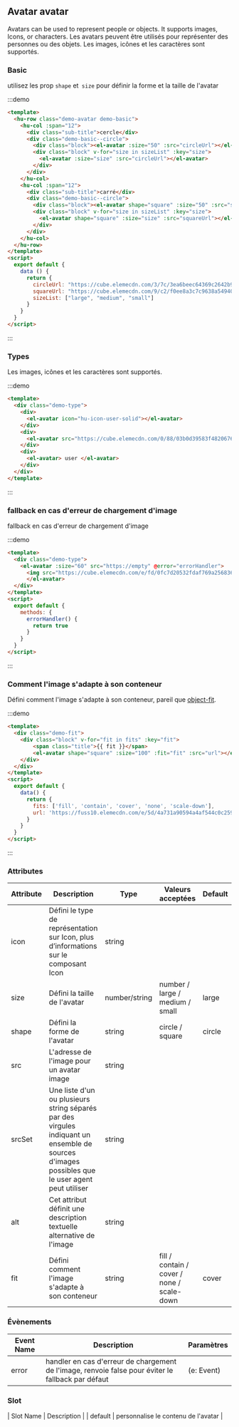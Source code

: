 ## Avatar avatar

Avatars can be used to represent people or objects. It supports images, Icons, or characters.
Les avatars peuvent être utilisés pour représenter des personnes ou des objets. Les images, icônes et les caractères sont supportés.

### Basic

utilisez les prop `shape` et` size` pour définir la forme et la taille de l'avatar

:::demo
```html
<template>
  <hu-row class="demo-avatar demo-basic">
    <hu-col :span="12">
      <div class="sub-title">cercle</div>
      <div class="demo-basic--circle">
        <div class="block"><el-avatar :size="50" :src="circleUrl"></el-avatar></div>
        <div class="block" v-for="size in sizeList" :key="size">
          <el-avatar :size="size" :src="circleUrl"></el-avatar>
        </div>
      </div>
    </hu-col>  
    <hu-col :span="12">
      <div class="sub-title">carré</div>
      <div class="demo-basic--circle">
        <div class="block"><el-avatar shape="square" :size="50" :src="squareUrl"></el-avatar></div>
        <div class="block" v-for="size in sizeList" :key="size">
          <el-avatar shape="square" :size="size" :src="squareUrl"></el-avatar>
        </div>
      </div>
    </hu-col>
  </hu-row>
</template>
<script>
  export default {
    data () {
      return {
        circleUrl: "https://cube.elemecdn.com/3/7c/3ea6beec64369c2642b92c6726f1epng.png",
        squareUrl: "https://cube.elemecdn.com/9/c2/f0ee8a3c7c9638a54940382568c9dpng.png",
        sizeList: ["large", "medium", "small"]
      }
    }
  }
</script>

```
:::

### Types

Les images, icônes et les caractères sont supportés.

:::demo
```html
<template>
  <div class="demo-type">
    <div>
      <el-avatar icon="hu-icon-user-solid"></el-avatar>
    </div>
    <div>
      <el-avatar src="https://cube.elemecdn.com/0/88/03b0d39583f48206768a7534e55bcpng.png"></el-avatar>
    </div>
    <div>
      <el-avatar> user </el-avatar>
    </div>
  </div>
</template>
```
:::

### fallback en cas d'erreur de chargement d'image

fallback en cas d'erreur de chargement d'image

:::demo
```html
<template>
  <div class="demo-type">
    <el-avatar :size="60" src="https://empty" @error="errorHandler">
      <img src="https://cube.elemecdn.com/e/fd/0fc7d20532fdaf769a25683617711png.png"/>
      </el-avatar>
  </div>
</template>
<script>
  export default {
    methods: {
      errorHandler() {
        return true
      }
    }
  }
</script>

```
:::

### Comment l'image s'adapte à son conteneur

Défini comment l'image s'adapte à son conteneur, pareil que [object-fit](https://developer.mozilla.org/en-US/docs/Web/CSS/object-fit).

:::demo
```html
<template>
  <div class="demo-fit">
    <div class="block" v-for="fit in fits" :key="fit">
        <span class="title">{{ fit }}</span>
        <el-avatar shape="square" :size="100" :fit="fit" :src="url"></el-avatar>
    </div>
  </div>
</template>
<script>
  export default {
    data() {
      return {
        fits: ['fill', 'contain', 'cover', 'none', 'scale-down'],
        url: 'https://fuss10.elemecdn.com/e/5d/4a731a90594a4af544c0c25941171jpeg.jpeg'
      }
    }
  }
</script>

```
:::

### Attributes

| Attribute      | Description          | Type      | Valeurs acceptées       | Default  |
| ----------------- | -------------------------------- | --------------- | ------ | ------ |
| icon              | Défini le type de représentation sur Icon, plus d’informations sur le composant Icon   | string          |        |        |
| size              | Défini la taille de l'avatar                     | number/string | number / large / medium / small | large  |
| shape             | Défini la forme de l'avatar  | string |    circle / square     |   circle  |
| src               | L'adresse de l'image pour un avatar image | string |        |      |
| srcSet            | Une liste d'un ou plusieurs string séparés par des virgules indiquant un ensemble de sources d'images possibles que le user agent peut utiliser | string |        |      |
| alt               | Cet attribut définit une description textuelle alternative de l'image | string |        |      |
| fit               | Défini comment l'image s'adapte à son conteneur | string |    fill / contain / cover / none / scale-down    |   cover   |

### Évènements

| Event Name | Description         | Paramètres  |
| ------ | ------------------ | -------- |
| error  | handler en cas d'erreur de chargement de l'image, renvoie false pour éviter le fallback par défaut |(e: Event)  |

### Slot

| Slot Name | Description |
| default  | personnalise le contenu de l'avatar |
